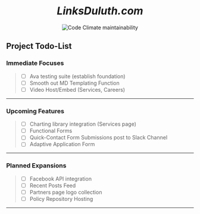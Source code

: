 <!-- markdownlint-disable -->
<div style="text-align: center">

# *LinksDuluth.com* #

![Code Climate maintainability](https://img.shields.io/codeclimate/maintainability/csmith14/Employment-Links-Website.svg?logo=code%20climate)

</div>
<!-- markdownlint-enable -->

## Project Todo-List ##

### **Immediate Focuses** ###

>- [ ] Ava testing suite (establish foundation)
>- [ ] Smooth out MD Templating Function
>- [ ] Video Host/Embed (Services, Careers)

---

### **Upcoming Features** ###

>- [ ] Charting library integration (Services page)
>- [ ] Functional Forms
>- [ ] Quick-Contact Form Submissions post to Slack Channel
>- [ ] Adaptive Application Form

---

### **Planned Expansions** ###

>- [ ] Facebook API integration
>- [ ] Recent Posts Feed
>- [ ] Partners page logo collection
>- [ ] Policy Repository Hosting

---
